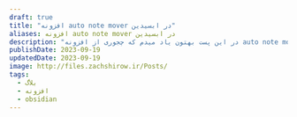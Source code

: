 ```yaml
---
draft: true
title: "افزونه auto note mover در ابسیدین"
aliases: افزونه auto note mover در ابسیدین
description: "در این پست بهتون یاد میدم که چجوری از افزونه auto note mover برای داشتن یک محفظه یادداشت های تمیز و مرتب استفاده کنید."
publishDate: 2023-09-19
updatedDate: 2023-09-19
image: http://files.zachshirow.ir/Posts/
tags:
  - بلاگ
  - افزونه
  - obsidian
---
```





